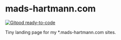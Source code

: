 

# mads-hartmann.com

[![Gitpod ready-to-code](https://img.shields.io/badge/Gitpod-ready--to--code-blue?logo=gitpod)](https://gitpod.io/#https://github.com/mads-hartmann/mads-hartmann.com)

Tiny landing page for my *.mads-hartmann.com sites.